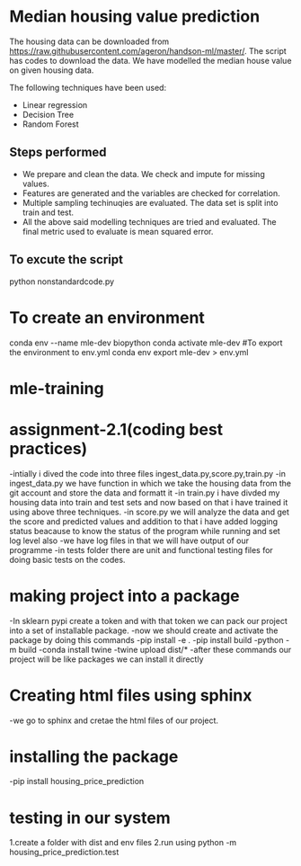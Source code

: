 # Median housing value prediction

The housing data can be downloaded from https://raw.githubusercontent.com/ageron/handson-ml/master/. The script has codes to download the data. We have modelled the median house value on given housing data. 

The following techniques have been used: 

 - Linear regression
 - Decision Tree
 - Random Forest

## Steps performed
 - We prepare and clean the data. We check and impute for missing values.
 - Features are generated and the variables are checked for correlation.
 - Multiple sampling techinuqies are evaluated. The data set is split into train and test.
 - All the above said modelling techniques are tried and evaluated. The final metric used to evaluate is mean squared error.

## To excute the script
python nonstandardcode.py
# To create an environment 
conda env --name mle-dev biopython
conda activate mle-dev
#To export the environment to env.yml
conda env export mle-dev > env.yml
# mle-training
# assignment-2.1(coding best  practices)
-intially i dived the code into three files ingest_data.py,score.py,train.py
-in ingest_data.py we have function in which we take the housing data from the git account and store the data and formatt it
-in train.py i have divded my housing data into train and test sets and now based on that  i have trained it using above three techniques.
-in score.py we will analyze the data and get the score and predicted values and addition to that i have added logging status beacause to know the status of the program while running and set log level also
-we have log files in that we will have output of our programme
-in tests folder there are unit and functional testing files for doing basic tests on the codes.
# making project  into a package
-In sklearn pypi create a token and with that token we can pack our project into a set of installable package.
-now we should create and activate the package by doing this commands
-pip install -e .
-pip install build
-python -m build
-conda install twine
-twine upload dist/*
-after these commands our project will be like packages we can install it directly
# Creating html files using sphinx
-we go to sphinx and cretae the html files of our project.
# installing the package
-pip install housing_price_prediction
# testing in our system
1.create a folder with dist and env files
2.run using python -m housing_price_prediction.test

